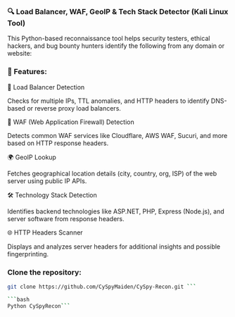 ### 🔍 Load Balancer, WAF, GeoIP & Tech Stack Detector (Kali Linux Tool)

This Python-based reconnaissance tool helps security testers, ethical hackers, and bug bounty hunters identify the following from any domain or website:


### 🚀 Features:

🔄 Load Balancer Detection

Checks for multiple IPs, TTL anomalies, and HTTP headers to identify DNS-based or reverse proxy load balancers.


🔐 WAF (Web Application Firewall) Detection

Detects common WAF services like Cloudflare, AWS WAF, Sucuri, and more based on HTTP response headers.


🌍 GeoIP Lookup

Fetches geographical location details (city, country, org, ISP) of the web server using public IP APIs.


🛠️ Technology Stack Detection

Identifies backend technologies like ASP.NET, PHP, Express (Node.js), and server software from response headers.


🌐 HTTP Headers Scanner

Displays and analyzes server headers for additional insights and possible fingerprinting.

### Clone the repository:

```bash
git clone https://github.com/CySpyMaiden/CySpy-Recon.git ```

```bash
Python CySpyRecon```



